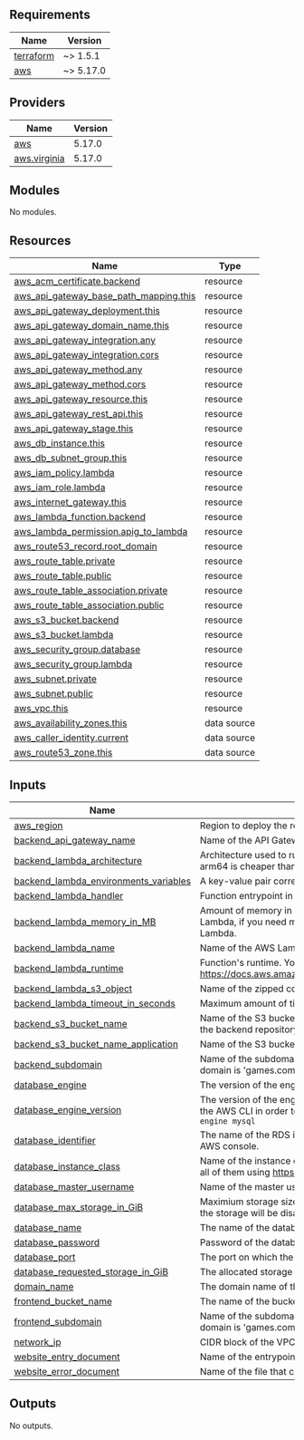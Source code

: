 <!-- BEGIN_TF_DOCS -->
## Requirements

| Name | Version |
|------|---------|
| <a name="requirement_terraform"></a> [terraform](#requirement\_terraform) | ~> 1.5.1 |
| <a name="requirement_aws"></a> [aws](#requirement\_aws) | ~> 5.17.0 |

## Providers

| Name | Version |
|------|---------|
| <a name="provider_aws"></a> [aws](#provider\_aws) | 5.17.0 |
| <a name="provider_aws.virginia"></a> [aws.virginia](#provider\_aws.virginia) | 5.17.0 |

## Modules

No modules.

## Resources

| Name | Type |
|------|------|
| [aws_acm_certificate.backend](https://registry.terraform.io/providers/hashicorp/aws/latest/docs/resources/acm_certificate) | resource |
| [aws_api_gateway_base_path_mapping.this](https://registry.terraform.io/providers/hashicorp/aws/latest/docs/resources/api_gateway_base_path_mapping) | resource |
| [aws_api_gateway_deployment.this](https://registry.terraform.io/providers/hashicorp/aws/latest/docs/resources/api_gateway_deployment) | resource |
| [aws_api_gateway_domain_name.this](https://registry.terraform.io/providers/hashicorp/aws/latest/docs/resources/api_gateway_domain_name) | resource |
| [aws_api_gateway_integration.any](https://registry.terraform.io/providers/hashicorp/aws/latest/docs/resources/api_gateway_integration) | resource |
| [aws_api_gateway_integration.cors](https://registry.terraform.io/providers/hashicorp/aws/latest/docs/resources/api_gateway_integration) | resource |
| [aws_api_gateway_method.any](https://registry.terraform.io/providers/hashicorp/aws/latest/docs/resources/api_gateway_method) | resource |
| [aws_api_gateway_method.cors](https://registry.terraform.io/providers/hashicorp/aws/latest/docs/resources/api_gateway_method) | resource |
| [aws_api_gateway_resource.this](https://registry.terraform.io/providers/hashicorp/aws/latest/docs/resources/api_gateway_resource) | resource |
| [aws_api_gateway_rest_api.this](https://registry.terraform.io/providers/hashicorp/aws/latest/docs/resources/api_gateway_rest_api) | resource |
| [aws_api_gateway_stage.this](https://registry.terraform.io/providers/hashicorp/aws/latest/docs/resources/api_gateway_stage) | resource |
| [aws_db_instance.this](https://registry.terraform.io/providers/hashicorp/aws/latest/docs/resources/db_instance) | resource |
| [aws_db_subnet_group.this](https://registry.terraform.io/providers/hashicorp/aws/latest/docs/resources/db_subnet_group) | resource |
| [aws_iam_policy.lambda](https://registry.terraform.io/providers/hashicorp/aws/latest/docs/resources/iam_policy) | resource |
| [aws_iam_role.lambda](https://registry.terraform.io/providers/hashicorp/aws/latest/docs/resources/iam_role) | resource |
| [aws_internet_gateway.this](https://registry.terraform.io/providers/hashicorp/aws/latest/docs/resources/internet_gateway) | resource |
| [aws_lambda_function.backend](https://registry.terraform.io/providers/hashicorp/aws/latest/docs/resources/lambda_function) | resource |
| [aws_lambda_permission.apig_to_lambda](https://registry.terraform.io/providers/hashicorp/aws/latest/docs/resources/lambda_permission) | resource |
| [aws_route53_record.root_domain](https://registry.terraform.io/providers/hashicorp/aws/latest/docs/resources/route53_record) | resource |
| [aws_route_table.private](https://registry.terraform.io/providers/hashicorp/aws/latest/docs/resources/route_table) | resource |
| [aws_route_table.public](https://registry.terraform.io/providers/hashicorp/aws/latest/docs/resources/route_table) | resource |
| [aws_route_table_association.private](https://registry.terraform.io/providers/hashicorp/aws/latest/docs/resources/route_table_association) | resource |
| [aws_route_table_association.public](https://registry.terraform.io/providers/hashicorp/aws/latest/docs/resources/route_table_association) | resource |
| [aws_s3_bucket.backend](https://registry.terraform.io/providers/hashicorp/aws/latest/docs/resources/s3_bucket) | resource |
| [aws_s3_bucket.lambda](https://registry.terraform.io/providers/hashicorp/aws/latest/docs/resources/s3_bucket) | resource |
| [aws_security_group.database](https://registry.terraform.io/providers/hashicorp/aws/latest/docs/resources/security_group) | resource |
| [aws_security_group.lambda](https://registry.terraform.io/providers/hashicorp/aws/latest/docs/resources/security_group) | resource |
| [aws_subnet.private](https://registry.terraform.io/providers/hashicorp/aws/latest/docs/resources/subnet) | resource |
| [aws_subnet.public](https://registry.terraform.io/providers/hashicorp/aws/latest/docs/resources/subnet) | resource |
| [aws_vpc.this](https://registry.terraform.io/providers/hashicorp/aws/latest/docs/resources/vpc) | resource |
| [aws_availability_zones.this](https://registry.terraform.io/providers/hashicorp/aws/latest/docs/data-sources/availability_zones) | data source |
| [aws_caller_identity.current](https://registry.terraform.io/providers/hashicorp/aws/latest/docs/data-sources/caller_identity) | data source |
| [aws_route53_zone.this](https://registry.terraform.io/providers/hashicorp/aws/latest/docs/data-sources/route53_zone) | data source |

## Inputs

| Name | Description | Type | Default | Required |
|------|-------------|------|---------|:--------:|
| <a name="input_aws_region"></a> [aws\_region](#input\_aws\_region) | Region to deploy the resources. | `string` | `"us-east-1"` | no |
| <a name="input_backend_api_gateway_name"></a> [backend\_api\_gateway\_name](#input\_backend\_api\_gateway\_name) | Name of the API Gateway to create | `string` | n/a | yes |
| <a name="input_backend_lambda_architecture"></a> [backend\_lambda\_architecture](#input\_backend\_lambda\_architecture) | Architecture used to run the code. It accepts the following values: x86\_64 or arm64. Keep in mind that the arm64 is cheaper than x86\_64 | `string` | `"arm64"` | no |
| <a name="input_backend_lambda_environments_variables"></a> [backend\_lambda\_environments\_variables](#input\_backend\_lambda\_environments\_variables) | A key-value pair corresponding to the environment variables that the function needs to run. | `map(string)` | `{}` | no |
| <a name="input_backend_lambda_handler"></a> [backend\_lambda\_handler](#input\_backend\_lambda\_handler) | Function entrypoint in your code | `string` | `"index.handler"` | no |
| <a name="input_backend_lambda_memory_in_MB"></a> [backend\_lambda\_memory\_in\_MB](#input\_backend\_lambda\_memory\_in\_MB) | Amount of memory in MB that your Lambda Function will use. Remember that you do not configure CPU in a Lambda, if you need more CPU, please you need to increase the Memory since CPU scale with memory in Lambda. | `number` | `128` | no |
| <a name="input_backend_lambda_name"></a> [backend\_lambda\_name](#input\_backend\_lambda\_name) | Name of the AWS Lambda that will run the backend code | `string` | n/a | yes |
| <a name="input_backend_lambda_runtime"></a> [backend\_lambda\_runtime](#input\_backend\_lambda\_runtime) | Function's runtime. You can check available values in https://docs.aws.amazon.com/lambda/latest/dg/API_CreateFunction.html#API_CreateFunction_RequestSyntax | `string` | `"nodejs16.x"` | no |
| <a name="input_backend_lambda_s3_object"></a> [backend\_lambda\_s3\_object](#input\_backend\_lambda\_s3\_object) | Name of the zipped code object in the 'backend\_s3\_bucket\_name' bucket | `string` | n/a | yes |
| <a name="input_backend_lambda_timeout_in_seconds"></a> [backend\_lambda\_timeout\_in\_seconds](#input\_backend\_lambda\_timeout\_in\_seconds) | Maximum amount of time that the Lambda has to return a response. | `number` | `3` | no |
| <a name="input_backend_s3_bucket_name"></a> [backend\_s3\_bucket\_name](#input\_backend\_s3\_bucket\_name) | Name of the S3 bucket that will store the code of the AWS Lambda. This bucket will be populated by the CI of the backend repository | `string` | n/a | yes |
| <a name="input_backend_s3_bucket_name_application"></a> [backend\_s3\_bucket\_name\_application](#input\_backend\_s3\_bucket\_name\_application) | Name of the S3 bucket that the backend will store data. | `string` | n/a | yes |
| <a name="input_backend_subdomain"></a> [backend\_subdomain](#input\_backend\_subdomain) | Name of the subdomain of the backend application. This means that if you se this value as 'api' and your domain is 'games.com', the FQDN will be 'api.games.com' | `string` | n/a | yes |
| <a name="input_database_engine"></a> [database\_engine](#input\_database\_engine) | The version of the engine | `string` | `"mysql"` | no |
| <a name="input_database_engine_version"></a> [database\_engine\_version](#input\_database\_engine\_version) | The version of the engine that you are going to use. You can specify only the major and minor versions. Use the AWS CLI in order to get all engine versions available `aws rds aws rds describe-db-engine-versions --engine mysql` | `string` | n/a | yes |
| <a name="input_database_identifier"></a> [database\_identifier](#input\_database\_identifier) | The name of the RDS instance that will be created. In other words, defines the name that will appear in the AWS console. | `string` | n/a | yes |
| <a name="input_database_instance_class"></a> [database\_instance\_class](#input\_database\_instance\_class) | Name of the instance class used to run the database. You can check all the available instances and compare all of them using https://instances.vantage.sh/rds/ | `string` | n/a | yes |
| <a name="input_database_master_username"></a> [database\_master\_username](#input\_database\_master\_username) | Name of the master username of the database | `string` | `"root"` | no |
| <a name="input_database_max_storage_in_GiB"></a> [database\_max\_storage\_in\_GiB](#input\_database\_max\_storage\_in\_GiB) | Maximium storage size that the storage can scale in gibibytes (GiB). If not set or set to zero, the autoscaling of the storage will be disabled | `number` | `0` | no |
| <a name="input_database_name"></a> [database\_name](#input\_database\_name) | The name of the database to create when the DB instance is created. | `string` | n/a | yes |
| <a name="input_database_password"></a> [database\_password](#input\_database\_password) | Password of the database | `string` | n/a | yes |
| <a name="input_database_port"></a> [database\_port](#input\_database\_port) | The port on which the DB accepts connections. | `number` | `3306` | no |
| <a name="input_database_requested_storage_in_GiB"></a> [database\_requested\_storage\_in\_GiB](#input\_database\_requested\_storage\_in\_GiB) | The allocated storage in gibibytes (GiB). | `number` | n/a | yes |
| <a name="input_domain_name"></a> [domain\_name](#input\_domain\_name) | The domain name of the application (e.g. mydomain.net) | `string` | n/a | yes |
| <a name="input_frontend_bucket_name"></a> [frontend\_bucket\_name](#input\_frontend\_bucket\_name) | The name of the bucket that is gonna host the frontend website content | `string` | n/a | yes |
| <a name="input_frontend_subdomain"></a> [frontend\_subdomain](#input\_frontend\_subdomain) | Name of the subdomain of the frontend application. This means that if you se this value as 'app' and your domain is 'games.com', the FQDN will be 'app.games.com' | `string` | n/a | yes |
| <a name="input_network_ip"></a> [network\_ip](#input\_network\_ip) | CIDR block of the VPC network | `string` | `"10.100.0.0"` | no |
| <a name="input_website_entry_document"></a> [website\_entry\_document](#input\_website\_entry\_document) | Name of the entrypoint of the website | `string` | `"index.html"` | no |
| <a name="input_website_error_document"></a> [website\_error\_document](#input\_website\_error\_document) | Name of the file that contains a user-friendly error message | `string` | `"index.html"` | no |

## Outputs

No outputs.
<!-- END_TF_DOCS -->